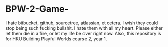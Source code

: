 # BPW-2-Game-
I hate bitbucket, github, sourcetree, atlassian, et cetera. I wish they could stop being such fucking bullshit. I hate them with all my heart. Please either let them die in a fire, or let my life be over right now. Also, this repository is for HKU Building Playful Worlds course 2, year 1. 
